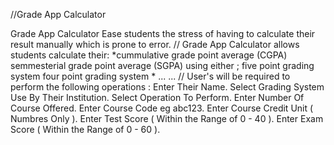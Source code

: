 //Grade App Calculator

Grade App Calculator Ease students the stress of having to calculate their result
manually which is prone to error.
//
Grade App Calculator allows students calculate their:
*cummulative grade point average (CGPA)
semmesterial grade point average (SGPA)
using either ;
five point grading system
four point grading system *
...
...
//
User's will be required to perform the following operations :
 Enter Their Name.
 Select Grading System Use By Their Institution.
 Select Operation To Perform.
 Enter Number Of Course Offered.
 Enter Course Code eg abc123.
 Enter Course Credit Unit ( Numbres Only ).
 Enter Test Score ( Within the Range of 0 - 40 ).
 Enter Exam Score ( Within the Range of 0 - 60 ).
